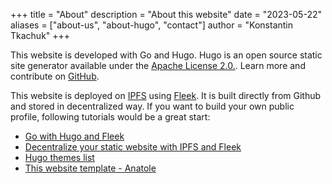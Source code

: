 +++
title = "About"
description = "About this website"
date = "2023-05-22"
aliases = ["about-us", "about-hugo", "contact"]
author = "Konstantin Tkachuk"
+++

This website is developed with Go and Hugo. Hugo is an open source static site generator available under the [Apache License 2.0.](https://github.com/gohugoio/hugo/blob/master/LICENSE). Learn more and contribute on [GitHub](https://github.com/gohugoio).

This website is deployed on [IPFS](https://ipfs.io) using [Fleek](https://fleek.co). It is built directly from Github and stored in decentralized way. If you want to build your own public profile, following tutorials would be a great start:

- [Go with Hugo and Fleek](https://blog.fleek.co/posts/go-with-hugo-and-fleek/)
- [Decentralize your static website with IPFS and Fleek](https://www.zalla.io/articles/decentralize-your-static-hugo-site-with-ipfs-and-fleek/)
- [Hugo themes list](https://themes.gohugo.io/)
- [This website template - Anatole](https://themes.gohugo.io/themes/anatole/#demo)

<!--
Hugo supports TOML, YAML and JSON data file types, Markdown and HTML content files and uses shortcodes to add rich content. Other notable features are taxonomies, multilingual mode, image processing, custom output formats, HTML/CSS/JS minification and support for Sass SCSS workflows.

Hugo makes use of a variety of open source projects including:

- https://github.com/yuin/goldmark
- https://github.com/alecthomas/chroma
- https://github.com/muesli/smartcrop
- https://github.com/spf13/cobra
- https://github.com/spf13/viper

Hugo is ideal for blogs, corporate websites, creative portfolios, online magazines, single page applications or even a website with thousands of pages.

Hugo is for people who want to hand code their own website without worrying about setting up complicated runtimes, dependencies and databases.

Websites built with Hugo are extremely fast, secure and can be deployed anywhere including, AWS, GitHub Pages, Heroku, Netlify and any other hosting provider. 
-->